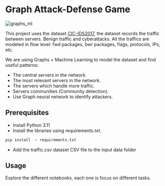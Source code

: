 # Graph Attack-Defense Game

![graphs_ml](https://github.com/user-attachments/assets/132f39a8-8065-47f8-9f38-ffc8105b2bdd)

This project uses the dataset [CIC-IDS2017](https://www.unb.ca/cic/datasets/ids-2017.html), the dataset records the traffic between servers. Benign traffic and cyberattacks.
All the traffics are modeled in flow level: fwd packages, bwr packages, flags, protocols, IPs, etc.

We are using Graphs + Machine Learning to model the dataset and find useful patterns:
* The central servers in the network.
* The most relevant servers in the network.
* The servers which handle more traffic.
* Servers communities (Community detection).
* Use Graph neural network to identify attackers.

## Prerequisites
* Install Python 3.11
* Install the libraries using requirements.txt.
```bash
pip install -r requirements.txt
```
* Add the traffic.csv dataset CSV file to the input data folder

## Usage
Explore the different notebooks, each one is focus on different tasks.
